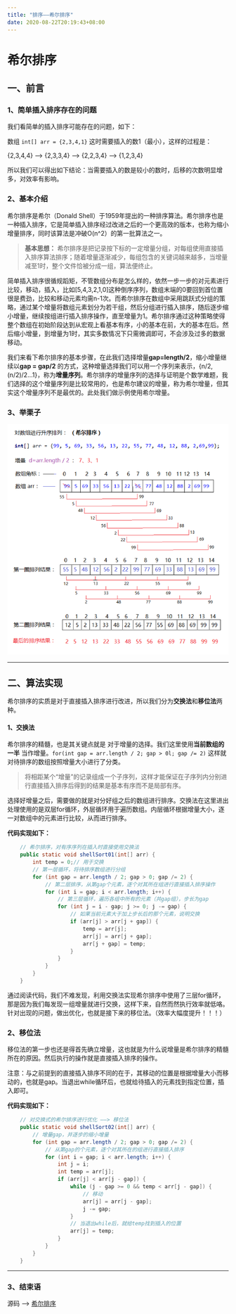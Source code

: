 ```yaml
---
title: "排序——希尔排序"
date: 2020-08-22T20:19:43+08:00
---
```


# 希尔排序

## 一、前言

### 1、简单插入排序存在的问题

我们看简单的插入排序可能存在的问题，如下：

数组 `int[] arr = {2,3,4,1}` 这时需要插入的数1（最小），这样的过程是：

{2,3,4,4} ——> {2,3,3,4} ——> {2,2,3,4} ——> {1,2,3,4}

所以我们可以得出如下结论：当需要插入的数是较小的数时，后移的次数明显增多，对效率有影响。

### 2、基本介绍

希尔排序是希尔（Donald Shell）于1959年提出的一种排序算法。希尔排序也是一种插入排序，它是简单插入排序经过改进之后的一个更高效的版本，也称为缩小增量排序，同时该算法是冲破O(n^2）的第一批算法之一。

>    **基本思想：** 希尔排序是把记录按下标的一定增量分组，对每组使用直接插入排序算法排序；随着增量逐渐减少，每组包含的关键词越来越多，当增量减至1时，整个文件恰被分成一组，算法便终止。

简单插入排序很循规蹈矩，不管数组分布是怎么样的，依然一步一步的对元素进行比较，移动，插入，比如[5,4,3,2,1,0]这种倒序序列，数组末端的0要回到首位置很是费劲，比较和移动元素均需n-1次。而希尔排序在数组中采用跳跃式分组的策略，通过某个增量将数组元素划分为若干组，然后分组进行插入排序，随后逐步缩小增量，继续按组进行插入排序操作，直至增量为1。希尔排序通过这种策略使得整个数组在初始阶段达到从宏观上看基本有序，小的基本在前，大的基本在后。然后缩小增量，到增量为1时，其实多数情况下只需微调即可，不会涉及过多的数据移动。

我们来看下希尔排序的基本步骤，在此我们选择增量**gap=length/2**，缩小增量继续以**gap = gap/2** 的方式，这种增量选择我们可以用一个序列来表示，{n/2,(n/2)/2...1}，称为**增量序列**。希尔排序的增量序列的选择与证明是个数学难题，我们选择的这个增量序列是比较常用的，也是希尔建议的增量，称为希尔增量，但其实这个增量序列不是最优的。此处我们做示例使用希尔增量。

### 3、举栗子

![希尔排序](https://github.com/QuakeWang/quakewang.github.io/blob/master/content/imag/shellsort.png?raw=true)

---

## 二、算法实现

希尔排序的实质是对于直接插入排序进行改进，所以我们分为**交换法**和**移位法**两种。

#### 1、交换法

希尔排序的精髓，也是其关键点就是 对于增量的选择。我们这里使用**当前数组的一半** 当作增量。`for(int gap = arr.length / 2; gap > 0l; gap /= 2)` 这样就对待排序的数组按照增量大小进行了分类。

>    将相距某个“增量”的记录组成一个子序列，这样才能保证在子序列内分别进行直接插入排序后得到的结果是基本有序而不是局部有序。

选择好增量之后，需要做的就是对分好组之后的数组进行排序。交换法在这里进出处理使用的是双层for循环，外层循环用于遍历数组。内层循环根据增量大小，逐一对数组中的元素进行比较，从而进行排序。

**代码实现如下：**

```java
    // 希尔排序，对有序序列在插入时直接使用交换法
    public static void shellSort01(int[] arr) {
        int temp = 0;// 用于交换
        // 第一层循环，将待排序数组进行分组
        for (int gap = arr.length / 2; gap > 0; gap /= 2) {
            // 第二层排序，从第gap个元素，逐个对其所在组进行直接插入排序操作
            for (int i = gap; i < arr.length; i++) {
                // 第三层循环，遍历各组中所有的元素（共gap组），步长为gap
                for (int j = i - gap; j >= 0; j -= gap) {
                    // 如果当前元素大于加上步长后的那个元素，说明交换
                    if (arr[j] > arr[j + gap]) {
                        temp = arr[j];
                        arr[j] = arr[j + gap];
                        arr[j + gap] = temp;
                    }
                }
            }
        }
    }
```

通过阅读代码，我们不难发现，利用交换法实现希尔排序中使用了三层for循环，那是因为我们每发现一组增量就进行交换，这样下来，自然而然执行效率就低咯。针对出现的问题，做出优化，也就是接下来的移位法。（效率大幅度提升！！！）

### 2、移位法

移位法的第一步也还是得首先确立增量，这也就是为什么说增量是希尔排序的精髓所在的原因。然后执行的操作就是直接插入排序的操作。

注意：与之前提到的直接插入排序不同的在于，其移动的位置是根据增量大小而移动的，也就是gap。当退出while循环后，也就给待插入的元素找到指定位置，插入即可。

**代码实现如下：**

```java
    // 对交换式的希尔排序进行优化 ——> 移位法
    public static void shellSort02(int[] arr) {
        // 增量gap，并逐步的缩小增量
        for (int gap = arr.length / 2; gap > 0; gap /= 2) {
            // 从第gap的个元素，逐个对其所在的组进行直接插入排序
            for (int i = gap; i < arr.length; i++) {
                int j = i;
                int temp = arr[j];
                if (arr[j] < arr[j - gap]) {
                    while (j - gap >= 0 && temp < arr[j - gap]) {
                        // 移动
                        arr[j] = arr[j - gap];
                        j -= gap;
                    }
                    // 当退出while后，就给temp找到插入的位置
                    arr[j] = temp;
                }
            }
        }
    }
```

---

### 3、结束语

源码 ——> [希尔排序](https://github.com/QuakeWang/DataStructure/blob/master/src/com/quake/sort/ShellSort.java)
